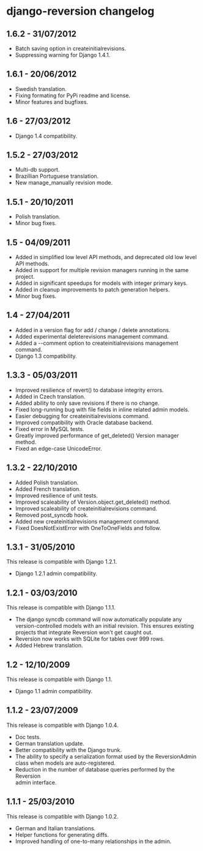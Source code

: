 django-reversion changelog
==========================

1.6.2 - 31/07/2012
------------------

* Batch saving option in createinitialrevisions.
* Suppressing warning for Django 1.4.1.


1.6.1 - 20/06/2012
------------------

* Swedish translation.
* Fixing formating for PyPi readme and license.
* Minor features and bugfixes.


1.6 - 27/03/2012
----------------

* Django 1.4 compatibility.


1.5.2 - 27/03/2012
------------------

* Multi-db support.
* Brazillian Portuguese translation.
* New manage_manually revision mode.


1.5.1 - 20/10/2011
------------------

* Polish translation.
* Minor bug fixes.


1.5 - 04/09/2011
----------------

* Added in simplified low level API methods, and deprecated old low level API methods.
* Added in support for multiple revision managers running in the same project.
* Added in significant speedups for models with integer primary keys.
* Added in cleanup improvements to patch generation helpers.
* Minor bug fixes.


1.4 - 27/04/2011
----------------

* Added in a version flag for add / change / delete annotations.
* Added experimental deleterevisions management command.
* Added a --comment option to createinitialrevisions management command.
* Django 1.3 compatibility.


1.3.3 - 05/03/2011
------------------

* Improved resilience of revert() to database integrity errors.
* Added in Czech translation.
* Added ability to only save revisions if there is no change.
* Fixed long-running bug with file fields in inline related admin models.
* Easier debugging for createinitialrevisions command.
* Improved compatibility with Oracle database backend.
* Fixed error in MySQL tests.
* Greatly improved performance of get_deleted() Version manager method.
* Fixed an edge-case UnicodeError.


1.3.2 - 22/10/2010
------------------

*   Added Polish translation.
*   Added French translation.
*   Improved resilience of unit tests.
*   Improved scaleability of Version.object.get_deleted() method.
*   Improved scaleability of createinitialrevisions command.
*   Removed post_syncdb hook.
*   Added new createinitialrevisions management command.
*   Fixed DoesNotExistError with OneToOneFields and follow.


1.3.1 - 31/05/2010
------------------

This release is compatible with Django 1.2.1.

*   Django 1.2.1 admin compatibility.


1.2.1 - 03/03/2010
------------------

This release is compatible with Django 1.1.1.

*   The django syncdb command will now automatically populate any
    version-controlled models with an initial revision. This ensures existing 
    projects that integrate Reversion won't get caught out. 
*   Reversion now works with SQLite for tables over 999 rows. 
*   Added Hebrew translation. 


1.2 - 12/10/2009
----------------

This release is compatible with Django 1.1.

*   Django 1.1 admin compatibility.


1.1.2 - 23/07/2009
------------------

This release is compatible with Django 1.0.4.

*   Doc tests. 
*   German translation update. 
*   Better compatibility with the Django trunk.  
*   The ability to specify a serialization format used by the  ReversionAdmin
    class when models are auto-registered. 
*   Reduction in the number of database queries performed by the Reversion   
    admin interface.
     
     
1.1.1 - 25/03/2010
------------------

This release is compatible with Django 1.0.2.

*   German and Italian translations. 
*   Helper functions for generating diffs. 
*   Improved handling of one-to-many relationships in the admin.